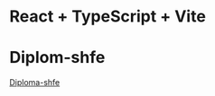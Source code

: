 # React + TypeScript + Vite

# Diplom-shfe

[Diploma-shfe](https://h1znt.github.io/Diploma-shfe/  "Ссылка на сайт")
